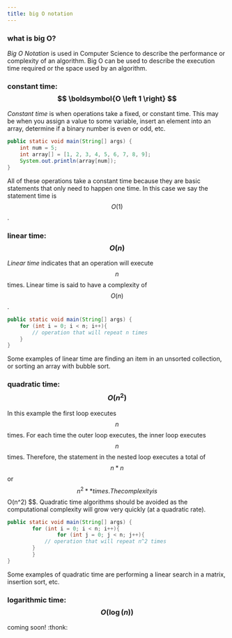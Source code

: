 ```yaml
---
title: big O notation
---
```


### what is big O?

*Big O Notation* is used in Computer Science to describe the performance or complexity of an algorithm. Big O can be used to describe the execution time required or the space used by an algorithm.

### constant time: $$ \boldsymbol{O \left 1 \right} $$

*Constant time* is when operations take a fixed, or constant time. This may be when you assign a value to some variable, insert an element into an array, determine if a binary number is even or odd, etc. 

```java
public static void main(String[] args) {
	int num = 5;
	int array[] = [1, 2, 3, 4, 5, 6, 7, 8, 9];
	System.out.println(array[num]);
}
```
All of these operations take a constant time because they are basic statements that only need to happen one time. In this case we say the statement time is $$ O(1) $$.

### linear time: $$ O(n) $$

*Linear time* indicates that an operation will execute $$ n $$ times. Linear time is said to have a complexity of $$ O(n) $$.

```java
public static void main(String[] args) {
	for (int i = 0; i < n; i++){
		// operation that will repeat n times
	}
}
```

Some examples of linear time are finding an item in an unsorted collection, or sorting an array with bubble sort.

### quadratic time: $$ O(n^2) $$

In this example the first loop executes $$ n $$ times. For each time the outer loop executes, the inner loop executes $$ n $$ times. Therefore, the statement in the nested loop executes a total of $$ n * n $$ or $$ n^2 ** times. The complexity is $$ O(n^2) $$. Quadratic time algorithms should be avoided as the computational complexity will grow very quickly (at a quadratic rate). 

```java 
public static void main(String[] args) {
        for (int i = 0; i < n; i++){
                for (int j = 0; j < n; j++){
			// operation that will repeat n^2 times
		} 
        }
}
```
Some examples of quadratic time are performing a linear search in a matrix, insertion sort, etc.

### logarithmic time: $$ O(\log(n)) $$

coming soon! 
:thonk:
